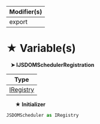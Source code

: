 | Modifier(s)                            |
|----------------------------------------|
| export |

# &#9733; Variable(s)

&nbsp;&nbsp; **&#10148; IJSDOMSchedulerRegistration**

| Type                        |
|-----------------------------|
| [IRegistry](/kernel/interface/di/iregistry.md) |

&nbsp;&nbsp;&nbsp;&nbsp;&nbsp; **&#9733; Initializer**

```ts
JSDOMScheduler as IRegistry
```